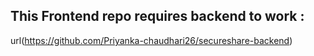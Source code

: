 ## This Frontend repo requires backend to work :
url(https://github.com/Priyanka-chaudhari26/secureshare-backend)
